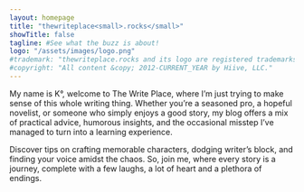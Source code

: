 ```yaml
---
layout: homepage
title: "thewriteplace<small>.rocks</small>"
showTitle: false
tagline: #See what the buzz is about!
logo: "/assets/images/logo.png"
#trademark: "thewriteplace.rocks and its logo are registered trademarks of Hiive, LLC." 
#copyright: "All content &copy; 2012-CURRENT_YEAR by Hiive, LLC."
---
```


My name is K°, welcome to The Write Place, where I’m just trying to make sense of this whole writing thing. 
Whether you’re a seasoned pro, a hopeful novelist, or someone who simply enjoys a good story, my blog offers a mix of 
practical advice, humorous insights, and the occasional misstep I’ve managed to turn into a learning experience. 

Discover tips on crafting memorable characters, dodging writer’s block, and finding your voice amidst the chaos. 
So, join me, where every story is a journey, complete with a few laughs, a lot of heart and a plethora of endings.
